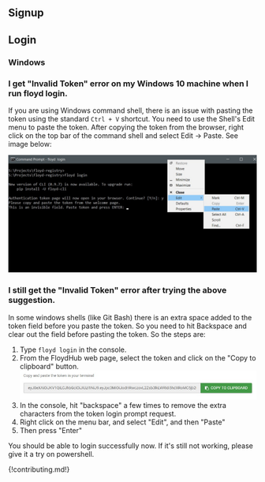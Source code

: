 ## Signup




## Login

### Windows

### I get "Invalid Token" error on my Windows 10 machine when I run floyd login.

If you are using Windows command shell, there is an issue with pasting the token using the 
standard `Ctrl + V` shortcut. You need to use the Shell's Edit menu to paste the token. After copying the token from the browser, right click on the top bar of the command shell and select Edit -> Paste. See image below:

![Windows 10 Login](../img/login_win_10.jpg)

### I still get the "Invalid Token" error after trying the above suggestion.

In some windows shells (like Git Bash) there is an extra space added to the token field
before you paste the token. So you need to hit Backspace and clear out the field before pasting 
the token. So the steps are:

1. Type `floyd login` in the console.
2. From the FloydHub web page, select the token and click on the "Copy to clipboard" button.
![Windows 10 Login](../img/login_token.jpg)
3. In the console, hit "backspace" a few times to remove the extra characters from the token login prompt request.
4. Right click on the menu bar, and select "Edit", and then "Paste"
5. Then press "Enter"

You should be able to login successfully now. If it's still not working, please give it a try on powershell.



{!contributing.md!}